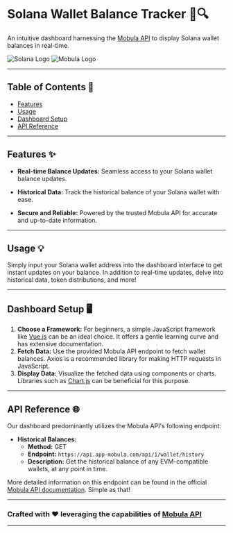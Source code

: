 # Solana Wallet Balance Tracker 💼🔍

An intuitive dashboard harnessing the [Mobula API](https://developer.mobula.fi/reference/metadata-api) to display Solana wallet balances in real-time.

![Solana Logo](https://i.imgur.com/Yh7mYpP.png) ![Mobula Logo](https://i.imgur.com/za7HeV6.png)

---

## Table of Contents 📖

- [Features](#features-)
- [Usage](#usage-)
- [Dashboard Setup](#dashboard-setup-)
- [API Reference](#api-reference-)

---

## Features ✨

- **Real-time Balance Updates:** Seamless access to your Solana wallet balance updates.
  
- **Historical Data:** Track the historical balance of your Solana wallet with ease.

- **Secure and Reliable:** Powered by the trusted Mobula API for accurate and up-to-date information.

---

## Usage 💡

Simply input your Solana wallet address into the dashboard interface to get instant updates on your balance. In addition to real-time updates, delve into historical data, token distributions, and more!

---

## Dashboard Setup 🖥️

1. **Choose a Framework:** For beginners, a simple JavaScript framework like [Vue.js](https://vuejs.org/) can be an ideal choice. It offers a gentle learning curve and has extensive documentation.
2. **Fetch Data:** Use the provided Mobula API endpoint to fetch wallet balances. Axios is a recommended library for making HTTP requests in JavaScript.
3. **Display Data:** Visualize the fetched data using components or charts. Libraries such as [Chart.js](https://www.chartjs.org/) can be beneficial for this purpose.

---

## API Reference 🌐

Our dashboard predominantly utilizes the Mobula API's following endpoint:

- **Historical Balances:** 
  - **Method:** GET
  - **Endpoint:** `https://api.app-mobula.com/api/1/wallet/history`
  - **Description:** Get the historical balance of any EVM-compatible wallets, at any point in time.
  
More detailed information on this endpoint can be found in the official [Mobula API documentation](https://developer.mobula.fi/reference/getwallethistory). Simple as that!

---

### Crafted with ❤️ leveraging the capabilities of [Mobula API](https://developer.mobula.fi/)

---
